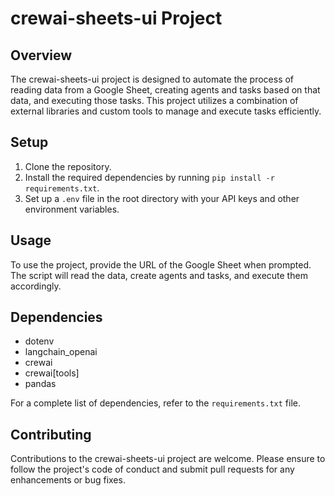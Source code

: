 # crewai-sheets-ui Project

## Overview
The crewai-sheets-ui project is designed to automate the process of reading data from a Google Sheet, creating agents and tasks based on that data, and executing those tasks. This project utilizes a combination of external libraries and custom tools to manage and execute tasks efficiently.

## Setup
1. Clone the repository.
2. Install the required dependencies by running `pip install -r requirements.txt`.
3. Set up a `.env` file in the root directory with your API keys and other environment variables.

## Usage
To use the project, provide the URL of the Google Sheet when prompted. The script will read the data, create agents and tasks, and execute them accordingly.

## Dependencies
- dotenv
- langchain_openai
- crewai
- crewai[tools]
- pandas

For a complete list of dependencies, refer to the `requirements.txt` file.

## Contributing
Contributions to the crewai-sheets-ui project are welcome. Please ensure to follow the project's code of conduct and submit pull requests for any enhancements or bug fixes.
